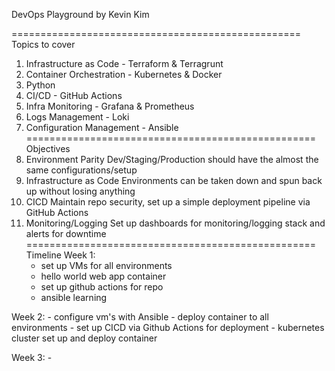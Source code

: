 DevOps Playground by Kevin Kim

==================================================
Topics to cover
1. Infrastructure as Code - Terraform & Terragrunt
2. Container Orchestration -  Kubernetes & Docker
3. Python
4. CI/CD - GitHub Actions
5. Infra Monitoring - Grafana & Prometheus
6. Logs Management - Loki
7. Configuration Management - Ansible
==================================================
Objectives
1. Environment Parity
    Dev/Staging/Production should have the almost the same configurations/setup
2. Infrastructure as Code
    Environments can be taken down and spun back up without losing anything
3. CICD
    Maintain repo security, set up a simple deployment pipeline via GitHub Actions
4. Monitoring/Logging
    Set up dashboards for monitoring/logging stack and alerts for downtime
==================================================
Timeline
Week 1:
    - set up VMs for all environments
    - hello world web app container
    - set up github actions for repo
    - ansible learning

Week 2:
    - configure vm's with Ansible
    - deploy container to all environments
    - set up CICD via Github Actions for deployment
    - kubernetes cluster set up and deploy container

Week 3:
    - 